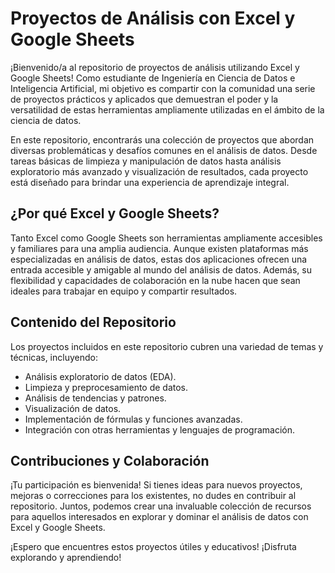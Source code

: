 # Proyectos de Análisis con Excel y Google Sheets

¡Bienvenido/a al repositorio de proyectos de análisis utilizando Excel y Google Sheets! Como estudiante de Ingeniería en Ciencia de Datos e Inteligencia Artificial, mi objetivo es compartir con la comunidad una serie de proyectos prácticos y aplicados que demuestran el poder y la versatilidad de estas herramientas ampliamente utilizadas en el ámbito de la ciencia de datos.

En este repositorio, encontrarás una colección de proyectos que abordan diversas problemáticas y desafíos comunes en el análisis de datos. Desde tareas básicas de limpieza y manipulación de datos hasta análisis exploratorio más avanzado y visualización de resultados, cada proyecto está diseñado para brindar una experiencia de aprendizaje integral.

## ¿Por qué Excel y Google Sheets?

Tanto Excel como Google Sheets son herramientas ampliamente accesibles y familiares para una amplia audiencia. Aunque existen plataformas más especializadas en análisis de datos, estas dos aplicaciones ofrecen una entrada accesible y amigable al mundo del análisis de datos. Además, su flexibilidad y capacidades de colaboración en la nube hacen que sean ideales para trabajar en equipo y compartir resultados.

## Contenido del Repositorio

Los proyectos incluidos en este repositorio cubren una variedad de temas y técnicas, incluyendo:

- Análisis exploratorio de datos (EDA).
- Limpieza y preprocesamiento de datos.
- Análisis de tendencias y patrones.
- Visualización de datos.
- Implementación de fórmulas y funciones avanzadas.
- Integración con otras herramientas y lenguajes de programación.

## Contribuciones y Colaboración

¡Tu participación es bienvenida! Si tienes ideas para nuevos proyectos, mejoras o correcciones para los existentes, no dudes en contribuir al repositorio. Juntos, podemos crear una invaluable colección de recursos para aquellos interesados en explorar y dominar el análisis de datos con Excel y Google Sheets.

¡Espero que encuentres estos proyectos útiles y educativos! ¡Disfruta explorando y aprendiendo!

